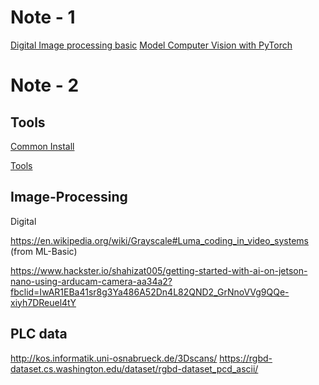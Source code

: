# Note - 1

[Digital Image processing basic](https://github.com/lacie-life/Jellyfish-with-ComputerVision/tree/master/Theory/DIP)
[Model Computer Vision with PyTorch](https://github.com/lacie-life/Jellyfish-with-ComputerVision/tree/master/Theory/Modern-ComputerVision-with-Pytorch)

# Note - 2

## Tools

[Common Install](https://github.com/lacie-life/robot_perception_utils)

[Tools](https://github.com/lacie-life/ComputerVisionTools)

## Image-Processing
Digital 

https://en.wikipedia.org/wiki/Grayscale#Luma_coding_in_video_systems (from ML-Basic)

https://www.hackster.io/shahizat005/getting-started-with-ai-on-jetson-nano-using-arducam-camera-aa34a2?fbclid=IwAR1EBa41sr8g3Ya486A52Dn4L82QND2_GrNnoVVg9QQe-xiyh7DReuel4tY

## PLC data
http://kos.informatik.uni-osnabrueck.de/3Dscans/
https://rgbd-dataset.cs.washington.edu/dataset/rgbd-dataset_pcd_ascii/
